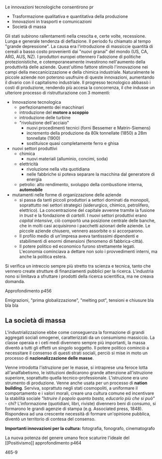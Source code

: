 
Le innovazioni tecnologiche consentirono pr

- Trasformazione qualitativa e quantitativa della produzione
- Innovazioni in trasporti e comunicazioni
- Società di massa

Gli stati subirono rallentamenti nella crescita e, certe volte, recessione. Lunga e generale tendenza di deflazione. Il periodo fu chiamato al tempo "grande depressione".
La causa era l'introduzione di massiccie quantità di cereali a basso costo provenienti dai "nuovi granai" del mondo (US, CA, ARG, AUS, NZ).
I produttori europei ottennero l'adozione di politiche protezionistiche, e cotemporaneamente investirono nell'aumento della produttività delle aziende. Quest'ultimo fattore stimolò l'innovazione nei campi della meccanicizzazione e della chimica industriale.
Naturalmente le piccole aziende non poterono usufruire di queste innovazioni, aumentando il divario con il capitalismo industriale.
Il progresso tecnologico abbassò i costi di produzione, rendendo più accesa la concorrenza, il che indusse un ulteriore processo di ristrutturazione con 3 momenti:
- Innovazione tecnologica
	- perfezionamento dei macchinari
	- introduzione del **motore a scoppio**
	- introduzione delle turbine
	- "rivoluzione dell'acciaio"
		- nuovi procedimenti tecnici (forni Bessemer e Matrin-Siemens)
		- incremento della produzione da 80k tonnellate (1850) a 28m tonnellate (1900)
		- sostituisce quasi completamente ferro e ghisa
- nuovi settori produttivi
	- chimica
		- nuovi materiali (alluminio, concimi, soda)
	- elettricità
		- rivoluzione nella vita quotidiana
		- nelle fabbriche si poteva separare la macchina dal generatore di energia
	- petrolio: alto rendimento, svoluppo della combustione interna, **automobile**
- mutamenti nelle forme di organizzazione delle aziende
	- si passa da tanti piccoli produttori a settori dominati da monopoli, soprattutto nei settori strategici (siderurgico, chimico, petrolifero, elettrico). La concentrazione del capitale avvenne tramite ia fusione in *trust* e la fondazione di *cartelli*. I nuovi settori produttivi erano *capital intensive*, ciò comportò una posizione centrale delle banche, che in molti casi acquisirono i pacchetti azionari delle aziende. Le piccole aziende chiusero, vennero assorbite o si accorparono.
	- Il profilo medio di un'impresa aveva tantisssimi dipendenti e stabilimenti di enormi dimensioni (fenomeno di fabbrica-città).
	- Il potere politico ed economico furono strettamente legati. L'economia cominciava a dettare non solo i provvedimenti interni, ma anche la politica estera.

Si verifica un intreccio sempre più stretto tra scienza e tecnica, tanto che vennero create strutture di finanziamenti pubblici per la ricerca. L'industria nono si limitava a sfruttare i prodotti della ricerca scientifica, ma ne creava domanda.

Approfondimento p456

Emigrazioni, "prima globalizzazione", "melting pot", tensioni e chiusure bla bla bla

## La società di massa
L'industrializzazione ebbe come conseguenza la formazione di grandi aggregati sociali omogenei, caratterizzati da un consumismo massiccio. La classe operaia e i ceti medi divennero sempre più importanti, la massa diventò a tutti gli effetti un singolo soggetto. Il potere politico cominciò a necessitare il consenso di questi strati sociali, perciò si mise in moto un processo di **nazionalizzazione delle masse**.

Venne introdotta l'istruzione per le masse, si intraprese una feroce lotta all'analfabetismo, le istituzioni dedicarono grande attenzione all'istruzione superiore, soprattutto quella tecnico-professionale. L'istruzione era uno strumento di produzione. Venne anche usata per un processo di **nation building**. Serviva, soprattuto negli stati cosmopoliti, a uniformare il comportamento e i valori morali, creare una cultura comune ed incentivare la stabilità sociale
		*"Istruire il popolo quanto basta, educarlo più che si può"* -  chi?
L'informazione (quotidiani, libri, riviste) divennero beni di consumo, si formarono le grandi agenzie di stampa (e.g. Associated press, 1848). Rispondeva ad una crescente necessità di formare un'opinione pubblica, diventò un territorio di contesa del consenso.

**Importanti innovazioni per la cultura:** fotografia, fonografo, cinematografo

La nuova potenza del genere umano fece scaturire l'ideale del [[Positivismo]] approfondimento p464

465-9
